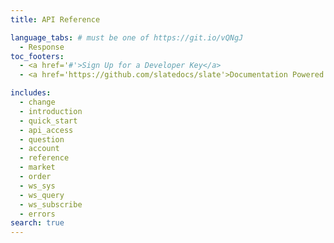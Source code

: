 ```yaml
---
title: API Reference

language_tabs: # must be one of https://git.io/vQNgJ
  - Response
toc_footers:
  - <a href='#'>Sign Up for a Developer Key</a>
  - <a href='https://github.com/slatedocs/slate'>Documentation Powered by Slate</a>

includes:
  - change
  - introduction
  - quick_start
  - api_access
  - question
  - account
  - reference
  - market
  - order
  - ws_sys
  - ws_query
  - ws_subscribe
  - errors
search: true
---
```

